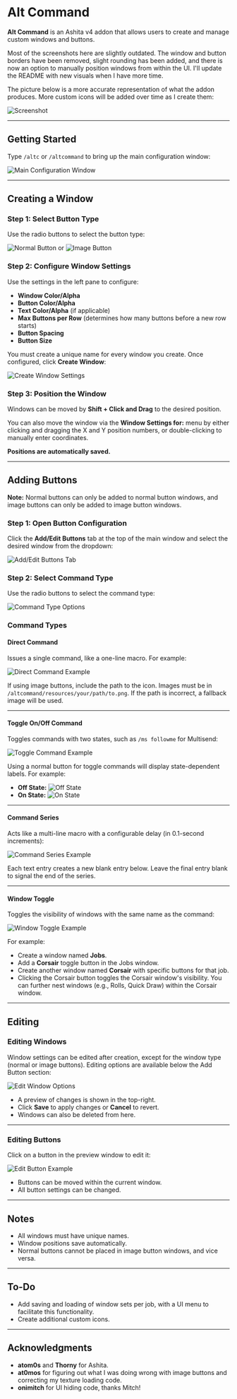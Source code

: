 # Alt Command

**Alt Command** is an Ashita v4 addon that allows users to create and manage custom windows and buttons.

Most of the screenshots here are slightly outdated. The window and button borders have been removed, slight rounding has been added, and there is now an option to manually position windows from within the UI. I'll update the README with new visuals when I have more time.

The picture below is a more accurate representation of what the addon produces. More custom icons will be added over time as I create them:

![Screenshot](https://github.com/user-attachments/assets/ba388e68-356b-4bbe-a00b-14195d78fafd)

---

## Getting Started

Type `/altc` or `/altcommand` to bring up the main configuration window:

![Main Configuration Window](https://github.com/user-attachments/assets/9a2ecedb-85e8-4e11-95fe-839ffb0eef47)

---

## Creating a Window

### Step 1: Select Button Type
Use the radio buttons to select the button type:

![Normal Button](https://github.com/user-attachments/assets/ed3c76b8-ebe8-4a97-9e99-2c41466f6723) or ![Image Button](https://github.com/user-attachments/assets/aa608f63-4678-4790-8fdd-f7dda089a3fb)

### Step 2: Configure Window Settings
Use the settings in the left pane to configure:
- **Window Color/Alpha**
- **Button Color/Alpha**
- **Text Color/Alpha** (if applicable)
- **Max Buttons per Row** (determines how many buttons before a new row starts)
- **Button Spacing**
- **Button Size**

You must create a unique name for every window you create. Once configured, click **Create Window**:

![Create Window Settings](https://github.com/user-attachments/assets/8c975396-df4b-4cef-8954-f082acb5db51)

### Step 3: Position the Window
Windows can be moved by **Shift + Click and Drag** to the desired position. 

You can also move the window via the **Window Settings for:** menu by either clicking and dragging the X and Y position numbers, or double-clicking to manually enter coordinates. 

**Positions are automatically saved.**

---

## Adding Buttons

**Note:** Normal buttons can only be added to normal button windows, and image buttons can only be added to image button windows.

### Step 1: Open Button Configuration
Click the **Add/Edit Buttons** tab at the top of the main window and select the desired window from the dropdown:

![Add/Edit Buttons Tab](https://github.com/user-attachments/assets/1c8eba53-d2af-4220-8841-434907056999)

### Step 2: Select Command Type
Use the radio buttons to select the command type:

![Command Type Options](https://github.com/user-attachments/assets/0dc4d109-317e-4477-a97e-d0c8f2cdaef6)

### Command Types

#### **Direct Command**
Issues a single command, like a one-line macro. For example:

![Direct Command Example](https://github.com/user-attachments/assets/9e825946-561b-4c1c-b1cb-ab68a6141d68)

If using image buttons, include the path to the icon. Images must be in `/altcommand/resources/your/path/to.png`. If the path is incorrect, a fallback image will be used.

---

#### **Toggle On/Off Command**
Toggles commands with two states, such as `/ms followme` for Multisend:

![Toggle Command Example](https://github.com/user-attachments/assets/6f043e17-44fc-4599-be35-7fd547e83525)

Using a normal button for toggle commands will display state-dependent labels. For example:
- **Off State:** ![Off State](https://github.com/user-attachments/assets/7887a4f5-87cf-42b3-bf2e-40633d744080)
- **On State:** ![On State](https://github.com/user-attachments/assets/96ded6ec-4648-4035-a37c-96766e5bc724)

---

#### **Command Series**
Acts like a multi-line macro with a configurable delay (in 0.1-second increments):

![Command Series Example](https://github.com/user-attachments/assets/edcf9867-cb52-48dd-9564-3f4e0f551395)

Each text entry creates a new blank entry below. Leave the final entry blank to signal the end of the series.

---

#### **Window Toggle**
Toggles the visibility of windows with the same name as the command:

![Window Toggle Example](https://github.com/user-attachments/assets/31ecf945-7625-4a0e-95a9-5c27517c8804)

For example:
- Create a window named **Jobs**.
- Add a **Corsair** toggle button in the Jobs window.
- Create another window named **Corsair** with specific buttons for that job.
- Clicking the Corsair button toggles the Corsair window's visibility. You can further nest windows (e.g., Rolls, Quick Draw) within the Corsair window.

---

## Editing

### Editing Windows
Window settings can be edited after creation, except for the window type (normal or image buttons). Editing options are available below the Add Button section:

![Edit Window Options](https://github.com/user-attachments/assets/ea8ae00c-358d-4630-8823-f70ee7a43e77)

- A preview of changes is shown in the top-right.
- Click **Save** to apply changes or **Cancel** to revert.
- Windows can also be deleted from here.

---

### Editing Buttons
Click on a button in the preview window to edit it:

![Edit Button Example](https://github.com/user-attachments/assets/6ad67af3-9bad-4871-bccd-ba44fa563ac8)

- Buttons can be moved within the current window.
- All button settings can be changed.

---

## Notes

- All windows must have unique names.
- Window positions save automatically.
- Normal buttons cannot be placed in image button windows, and vice versa.

---

## To-Do

- Add saving and loading of window sets per job, with a UI menu to facilitate this functionality.
- Create additional custom icons.

---

## Acknowledgments

- **atom0s** and **Thorny** for Ashita.
- **at0mos** for figuring out what I was doing wrong with image buttons and correcting my texture loading code.
- **onimitch** for UI hiding code, thanks Mitch!
